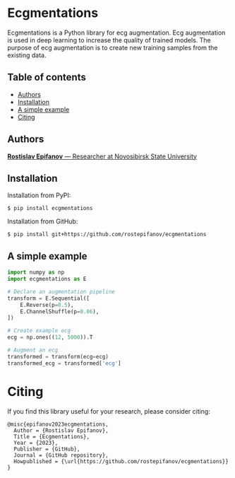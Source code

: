 # Ecgmentations

Ecgmentations is a Python library for ecg augmentation. Ecg augmentation is used in deep learning to increase the quality of trained models. The purpose of ecg augmentation is to create new training samples from the existing data.

## Table of contents
- [Authors](#authors)
- [Installation](#installation)
- [A simple example](#a-simple-example)
- [Citing](#citing)

## Authors
[**Rostislav Epifanov** — Researcher at Novosibirsk State University]()

## Installation
Installation from PyPI:

```
$ pip install ecgmentations
```

Installation from GitHub:

```
$ pip install git+https://github.com/rostepifanov/ecgmentations
```

## A simple example
```python
import numpy as np
import ecgmentations as E

# Declare an augmentation pipeline
transform = E.Sequential([
    E.Reverse(p=0.5),
    E.ChannelShuffle(p=0.06),
])

# Create example ecg
ecg = np.ones((12, 5000)).T

# Augment an ecg
transformed = transform(ecg=ecg)
transformed_ecg = transformed['ecg']
```

# Citing

If you find this library useful for your research, please consider citing:

```
@misc{epifanov2023ecgmentations,
  Author = {Rostislav Epifanov},
  Title = {Ecgmentations},
  Year = {2023},
  Publisher = {GitHub},
  Journal = {GitHub repository},
  Howpublished = {\url{https://github.com/rostepifanov/ecgmentations}}
}
```